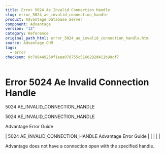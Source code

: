 ```yaml
---
title: Error 5024 Ae Invalid Connection Handle
slug: error_5024_ae_invalid_connection_handle
product: Advantage Database Server
component: Advantage
version: "12"
category: Reference
original_path_html: error_5024_ae_invalid_connection_handle.htm
source: Advantage CHM
tags:
  - error
checksum: 0c708449250f1eee078755c5160292d411b98cf7
---
```


# Error 5024 Ae Invalid Connection Handle

5024 AE\_INVALID\_CONNECTION\_HANDLE

5024 AE\_INVALID\_CONNECTION\_HANDLE

Advantage Error Guide

| 5024 AE\_INVALID\_CONNECTION\_HANDLE  Advantage Error Guide |  |  |  |  |

Advantage does not have a connection open with the specified handle.
